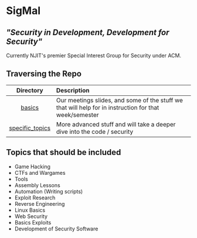 # SigMal

##  _"Security in Development, Development for Security"_

Currently NJIT's premier Special Interest Group for Security under ACM.

## Traversing the Repo
| Directory                             | Description
|:---:                                 |:----
|[basics](./basics)                     | Our meetings slides, and some of the stuff we that will help for in instruction for that week/semester
|[specific_topics](./specific_topics)   | More advanced stuff and will take a deeper dive into the code / security

## Topics that should be included
* Game Hacking
* CTFs and Wargames
* Tools
* Assembly Lessons
* Automation (Writing scripts)
* Exploit Research
* Reverse Engineering
* Linux Basics
* Web Security
* Basics Exploits
* Development of Security Software
